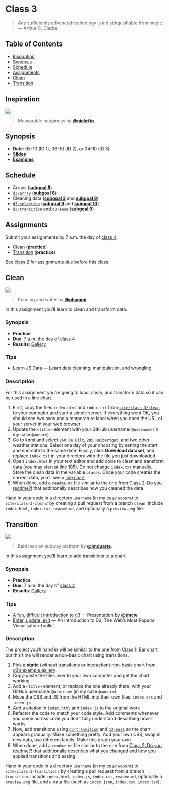 # Class 3

> Any sufficiently advanced technology is indistinguishable from magic.
> — Arthur C. Clarke

## Table of Contents

*   [Inspiration](#inspiration)
*   [Synopsis](#synopsis)
*   [Schedule](#schedule)
*   [Assignments](#assignments)
*   [Clean](#clean)
*   [Transition](#transition)

## Inspiration

[![][inspiration-cover]][inspiration-link]

> Measurable happiness by [**@nickrttn**][inspiration-author].

## Synopsis

*   **Date**: 05-10 (ID 1), 06-10 (ID 2), or 04-10 (ID 3)
*   [**Slides**][slides]
*   [**Examples**][examples]

## Schedule

*   Arrays
    ([**subgoal 8**][s8])
*   [`d3-array`][d3-array]
    ([**subgoal 8**][s8])
*   Cleaning data
    ([**subgoal 2**][s2] and [**subgoal 8**][s8])
*   [`d3-selection`][d3-selection]
    ([**subgoal 9**][s9] and [**subgoal 10**][s10])
*   [`d3-transition`][d3-transition] and [`d3-ease`][d3-ease]
    ([**subgoal 9**][s9])

## Assignments

Submit your assignments by 7 a.m. the day of [class 4][c4].

*   [Clean][clean] (**practice**)
*   [Transition][transition] (**practice**)

See [class 2][c2] for assignments due before this class.

## Clean

[![][clean-cover]][clean-cover-source]

> Running and water by [**@phammi**][clean-cover-author].

In this assignment you’ll learn to clean and transform data.

### Synopsis

*   **Practice**
*   **Due**: 7 a.m. the day of [class 4][c4]
*   **Results**: [Gallery][clean-gallery]

### Tips

*   [Learn JS Data](http://learnjsdata.com)
    — Learn data cleaning, manipulation, and wrangling

### Description

For this assignment you’re going to load, clean, and transform data so it can
be used in a line chart.

1.  First, copy the files `index.html` and `index.txt` from
    [`site/class-3/clean`][clean-starter] to your computer and start a simple
    server.
    If everything went OK, you should see two axes and a temperature label
    when you open the URL of your server in your web browser
2.  Update the `<title>` element with your GitHub username: `@username` (in my
    case `@wooorm`)
3.  Go to [knmi][uurgegevens] and select `260 De Bilt`, `285 Huibertgat`, and
    two other weather stations.  Select one day of your choosing by setting the
    start and end date to the same date.  Finally, click **Download dataset**,
    and replace `index.txt` in your directory with the file you just downloaded
4.  Open `index.html` in your text editor and add code to clean and transform
    data (you may start at line 105).  Do not change `index.txt` manually.
    Store the clean data in the variable `places`.
    Once your code creates the correct data, you’ll see a
    [line chart][clean-preview]
5.  When done, add a `readme.md` file similar to the one from
    [Class 2: Do you readme?!][c2readme] that additionally describes how you
    cleaned the data

Hand in your code in a directory `username` (in my case `wooorm`) to
`site/class-3-clean/` by creating a pull request from a branch `clean`.
Include `index.html`, `index.txt`, `readme.md`, and optionally a `preview.png`
file.

## Transition

[![][transition-cover]][transition-cover-source]

> Bald man on subway platform by [**@jmduarte**][transition-cover-author].

In this assignment you’ll learn to add transitions to a chart.

### Synopsis

*   **Practice**
*   **Due**: 7 a.m. the day of [class 4][c4]
*   **Results**: [Gallery][transition-gallery]

### Tips

*   [A fun, difficult introduction to d3](https://tmcw.github.io/presentations/dcjq/)
    — Presentation by [**@tmcw**](https://github.com/tmcw)
*   [Enter, update, exit](https://medium.com/@c_behrens/enter-update-exit-6cafc6014c36)
    — An Introduction to D3, The Web’s Most Popular Visualisation Toolkit

### Description

The project you’ll hand in will be similar to the one from
[Class 1: Bar chart][c1bar] but this time will render a non-basic chart using
transitions.

1.  Pick a **static** (without transitions or interaction) non-basic chart from
    [d3’s example gallery][d3-examples]
2.  Copy-paste the files over to your own computer and get the chart working
3.  Add a `<title>` element, or replace the one already there, with your GitHub
    username: `@username` (in my case `@wooorm`)
4.  Move the CSS and JS from the HTML into their own files: `index.css` and
    `index.js`
5.  Add a citation in `index.html` and `index.js` to the original work
6.  Refactor the code to match your code style.  Add comments whenever you
    come across code you don’t fully understand describing how it works
7.  Now, add transitions using [`d3-transition`][d3-transition] and
    [`d3-ease`][d3-ease] so the chart appears gradually.  Make something pretty.
    Add your own CSS, swap in new data, use different labels.  Make this graph
    your own
8.  When done, add a `readme.md` file similar to the one from
    [Class 2: Do you readme?!][c2readme] that additionally describes what you
    changed and how you applied transitions and easing

Hand in your code in a directory `username` (in my case `wooorm`) to
`site/class-3-transition/` by creating a pull request from a branch
`transition`.  Include `index.html`, `index.js`, `index.css`, `readme.md`,
optionally a `preview.png` file, and a data file (such as `index.json`,
`index.csv`, `index.tsv`).

[inspiration-cover]: images/meetbaar-geluk.jpg

[inspiration-link]: https://nickrttn.github.io/Frontend-3/

[inspiration-author]: https://github.com/nickrttn

[clean-cover]: images/rain.jpg

[clean-cover-source]: https://unsplash.com/photos/FtZL0r4DZYk

[clean-cover-author]: https://unsplash.com/@phammi

[transition-cover]: images/transition.jpg

[transition-cover-source]: https://unsplash.com/photos/Fh1kwPHsCNg

[transition-cover-author]: https://unsplash.com/@jmduarte

[c2]: class-2.md#assignments

[c2readme]: class-2.md#do-you-read-me

[c4]: class-4.md

[slides]: https://docs.google.com/presentation/d/1TpoPilc1qVIQU07u_IdPeNqSZcbgliPaLF0zZUWGvWE/edit?usp=sharing

[examples]: https://cmda-fe3.github.io/course-17-18/class-3/

[s2]: readme.md#subgoal-2

[s8]: readme.md#subgoal-8

[s9]: readme.md#subgoal-9

[s10]: readme.md#subgoal-10

[c1bar]: class-1.md#bar-chart

[clean]: #clean

[transition]: #transition

[clean-gallery]: https://cmda-fe3.github.io/course-17-18/class-3-clean/

[transition-gallery]: https://cmda-fe3.github.io/course-17-18/class-3-transition/

[clean-starter]: https://github.com/cmda-fe3/course-17-18/tree/master/site/class-3/clean

[uurgegevens]: http://projects.knmi.nl/klimatologie/uurgegevens/selectie.cgi

[clean-preview]: site/class-3/clean/preview.png

[d3-examples]: https://github.com/d3/d3/wiki/Gallery

[d3-array]: https://github.com/d3/d3-array

[d3-selection]: https://github.com/d3/d3-selection

[d3-transition]: https://github.com/d3/d3-transition

[d3-ease]: https://github.com/d3/d3-ease
